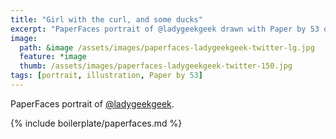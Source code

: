 ```yaml
---
title: "Girl with the curl, and some ducks"
excerpt: "PaperFaces portrait of @ladygeekgeek drawn with Paper by 53 on an iPad."
image: 
  path: &image /assets/images/paperfaces-ladygeekgeek-twitter-lg.jpg 
  feature: *image
  thumb: /assets/images/paperfaces-ladygeekgeek-twitter-150.jpg
tags: [portrait, illustration, Paper by 53]
---
```


PaperFaces portrait of [@ladygeekgeek](http://twitter.com/ladygeekgeek).

{% include boilerplate/paperfaces.md %}